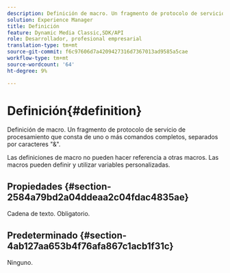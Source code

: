 ```yaml
---
description: Definición de macro. Un fragmento de protocolo de servicio de procesamiento que consta de uno o más comandos completos, separados por caracteres "&".
solution: Experience Manager
title: Definición
feature: Dynamic Media Classic,SDK/API
role: Desarrollador, profesional empresarial
translation-type: tm+mt
source-git-commit: f6c97606d7a4209427316d7367013ad9585a5cae
workflow-type: tm+mt
source-wordcount: '64'
ht-degree: 9%

---
```



# Definición{#definition}

Definición de macro. Un fragmento de protocolo de servicio de procesamiento que consta de uno o más comandos completos, separados por caracteres &quot;&amp;&quot;.

Las definiciones de macro no pueden hacer referencia a otras macros. Las macros pueden definir y utilizar variables personalizadas.

## Propiedades {#section-2584a79bd2a04ddeaa2c04fdac4835ae}

Cadena de texto. Obligatorio.

## Predeterminado {#section-4ab127aa653b4f76afa867c1acb1f31c}

Ninguno.
